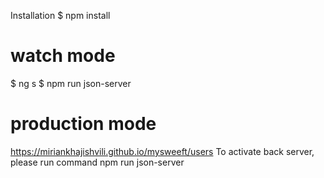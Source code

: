 
Installation
$ npm install


# watch mode
$ ng s
$ npm run json-server



# production mode
https://miriankhajishvili.github.io/mysweeft/users
To activate back server, please run command npm run json-server



